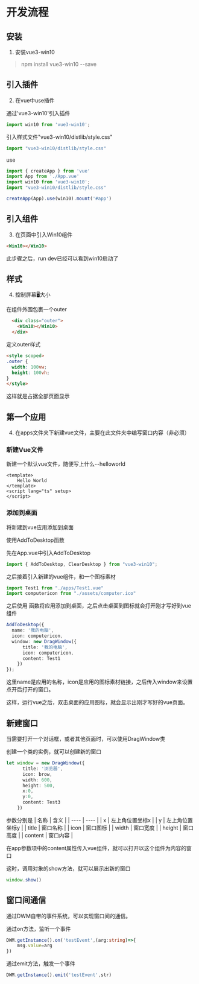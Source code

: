 <!--
 * @Author: zhangweiyuan-Royal
 * @LastEditTime: 2021-12-20 09:55:37
 * @Description: 
 * @FilePath: /vue3-win10-md/docs/guide/README.md
-->


<!-- # Usage -->
# 开发流程

## 安装

1. 安装vue3-win10

> npm install vue3-win10 --save

## 引入插件

2. 在vue中use插件

通过'vue3-win10'引入插件
```js
import win10 from 'vue3-win10';
```
引入样式文件"vue3-win10/distlib/style.css"

```js
import "vue3-win10/distlib/style.css"
```

use

```js
import { createApp } from 'vue'
import App from './App.vue'
import win10 from 'vue3-win10';
import "vue3-win10/distlib/style.css"

createApp(App).use(win10).mount('#app')
```

## 引入组件

3. 在页面中引入Win10组件
 
```html
<Win10></Win10>
```

此步骤之后，run dev已经可以看到win10启动了

## 样式

4. 控制屏幕🖥大小

在组件外围包裹一个outer

```html
  <div class="outer">
    <Win10></Win10>
  </div>
```
定义outer样式
  
```html
<style scoped>
.outer {
  width: 100vw;
  height: 100vh;
}
</style>
```
这样就是占据全部页面显示

## 第一个应用

4. 在apps文件夹下新建vue文件，主要在此文件夹中编写窗口内容（非必须）

### 新建Vue文件

新建一个默认vue文件，随便写上什么--helloworld

```vue
<template>
    Hello World
</template>
<script lang="ts" setup>
</script>
```

### 添加到桌面

将新建到vue应用添加到桌面

使用AddToDesktop函数

先在App.vue中引入AddToDesktop

```ts
import { AddToDesktop, ClearDesktop } from "vue3-win10";
```

之后接着引入新建的vue组件，和一个图标素材

```ts
import Test1 from "./apps/Test1.vue"
import computericon from "./assets/computer.ico"
```

之后使用 函数将应用添加到桌面，之后点击桌面到图标就会打开刚才写好到vue组件

```ts
AddToDesktop({
  name: '我的电脑',
  icon: computericon,
  window: new DragWindow({
      title: '我的电脑',
      icon: computericon,
      content: Test1
    })
});
```
这里name是应用的名称，icon是应用的图标素材链接，之后传入window来设置点开后打开的窗口。

这样，运行vue之后，双击桌面的应用图标，就会显示出刚才写好的vue页面。

## 新建窗口

当需要打开一个对话框，或者其他页面时，可以使用DragWindow类

创建一个类的实例，就可以创建新的窗口

```ts
let window = new DragWindow({
      title: '浏览器',
      icon: brow,
      width: 600,
      height: 500,
      x:0,
      y:0,
      content: Test3
    })
```
参数分别是
|  名称   | 含义  |
|  ----  | ----  |
| x  | 左上角位置坐标x |
| y  | 左上角位置坐标y |
| title  | 窗口名称 |
| icon  | 窗口图标 |
| width  | 窗口宽度 |
| height  | 窗口高度 |
| content  | 窗口内容 |

在app参数项中的content属性传入vue组件，就可以打开以这个组件为内容的窗口

这时，调用对象的show方法，就可以展示出新的窗口

```ts
window.show()
```

## 窗口间通信

通过DWM自带的事件系统，可以实现窗口间的通信。

通过on方法，监听一个事件
```ts
DWM.getInstance().on('testEvent',(arg:string)=>{
    msg.value=arg
})
```
通过emit方法，触发一个事件
```ts
DWM.getInstance().emit('testEvent',str)
```